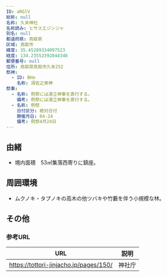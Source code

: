 ```yaml
---
ID: aRGlV
総称: null
名称: 久末神社
名称読み: ヒサスエジンジャ
別名: null
都道府県: 鳥取県
区域: 鳥取市
緯度: 35.45289334097523
経度: 134.23552392844346
郵便番号: null
住所: 鳥取県鳥取市久末252
祭神:
  - ID: BHo
    名称: 須佐之男神
祭事:
  - 名称: 例祭には湯立神事を斎行する。
    備考: 例祭には湯立神事を斎行する。
  - 名称: 例祭
    日付区分: 絶対日付
    開催月日: 04-24
    備考: 例祭4月24日
---
```


## 由緒

- 境内面積　53㎡集落西寄りに鎮座。

## 周囲環境

- ムクノキ・タブノキの高木の他ツバキや竹藪を伴う小規模な林。

## その他

### 参考URL

| URL                                    | 説明   |
| -------------------------------------- | ------ |
| https://tottori-jinjacho.jp/pages/150/ | 神社庁 |
